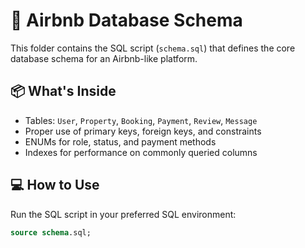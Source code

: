 # 📄 Airbnb Database Schema

This folder contains the SQL script (`schema.sql`) that defines the core database schema for an Airbnb-like platform.

## 📦 What's Inside

- Tables: `User`, `Property`, `Booking`, `Payment`, `Review`, `Message`
- Proper use of primary keys, foreign keys, and constraints
- ENUMs for role, status, and payment methods
- Indexes for performance on commonly queried columns

## 💻 How to Use

Run the SQL script in your preferred SQL environment:

```sql
source schema.sql;
